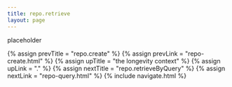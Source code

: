 ```yaml
---
title: repo.retrieve
layout: page
---
```


placeholder

{% assign prevTitle = "repo.create" %}
{% assign prevLink = "repo-create.html" %}
{% assign upTitle = "the longevity context" %}
{% assign upLink = "." %}
{% assign nextTitle = "repo.retrieveByQuery" %}
{% assign nextLink = "repo-query.html" %}
{% include navigate.html %}
